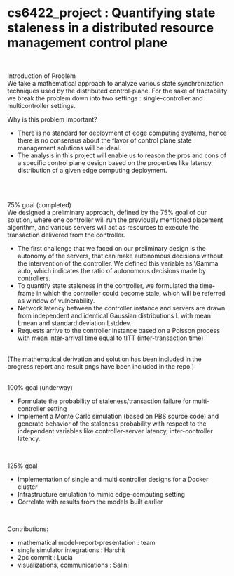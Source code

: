# cs6422_project : Quantifying state staleness in a distributed resource management control plane
<br />

Introduction of Problem
<br />
We take a mathematical approach to analyze various state synchronization techniques used by the distributed control-plane. For the sake of tractability we break the problem down into two settings : single-controller and multicontroller settings. 
<br />

Why is this problem important?
- There is no standard for deployment of edge computing systems, hence there is no consensus about the flavor of control plane state management solutions will be ideal. 
- The analysis in this project will enable us to reason the pros and cons of a specific control plane design based on the properties like latency distribution of a given edge computing deployment.
<br />
<br />

75% goal (completed)
<br />
We designed a preliminary approach, defined by the 75\% goal of our solution, where one controller will run the previously mentioned placement algorithm, and various servers will act as resources to execute the transaction delivered from the controller. 
- The first challenge that we faced on our preliminary design is the autonomy of the servers, that can make autonomous decisions without the intervention of the controller. We defined this variable as \Gamma auto, which indicates the ratio of autonomous decisions made by controllers.
- To quantify state staleness in the controller, we formulated the time-frame in which the controller could become stale, which will be referred as window of vulnerability.
- Network  latency  between  the  controller  instance  and servers are drawn from independent and identical Gaussian distributions L with mean Lmean and   standard deviation Lstddev.
- Requests  arrive  to  the  controller  instance  based  on  a Poisson  process with  mean  inter-arrival  time  equal  to tITT (inter-transaction time)
<br />
(The mathematical derivation and solution has been included in the progress report and result pngs have been included in the repo.) 
<br /><br />


100% goal (underway)
- Formulate the probability of staleness/transaction failure for multi-controller setting
- Implement a Monte Carlo simulation (based on PBS source code) and generate behavior of the staleness probability with respect to the independent variables like controller-server latency, inter-controller latency.
<br />

125% goal
- Implementation of single and multi controller designs for a Docker cluster
- Infrastructure emulation to mimic edge-computing setting
- Correlate with results from the models built earlier
<br />

Contributions:<br />
- mathematical model-report-presentation : team
- single simulator integrations :  Harshit
- 2pc commit : Lucia
- visualizations, communications : Salini
<br />

